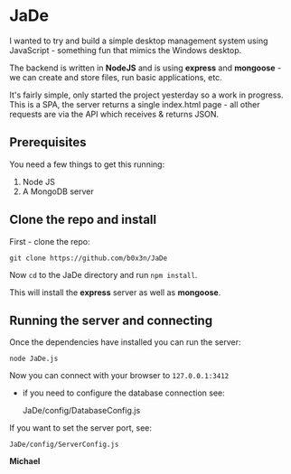 # JaDe

I wanted to try and build a simple desktop management system
using JavaScript - something fun that mimics the Windows
desktop.

The backend is written in __NodeJS__ and is using __express__
and __mongoose__ - we can create and store files, run basic
applications, etc.

It's fairly simple, only started the project yesterday so
a work in progress. This is a SPA, the server returns a single
index.html page - all other requests are via the API which 
receives & returns JSON.


## Prerequisites

You need a few things to get this running:

1. Node JS
2. A MongoDB server

## Clone the repo and install

First - clone the repo:

    git clone https://github.com/b0x3n/JaDe

Now `cd` to the JaDe directory and run `npm install`.

This will install the __express__ server as well as
__mongoose__.


## Running the server and connecting

Once the dependencies have installed you can run the
server:

    node JaDe.js

Now you can connect with your browser to `127.0.0.1:3412`
- if you need to configure the database connection see:

    JaDe/config/DatabaseConfig.js

If you want to set the server port, see:

    JaDe/config/ServerConfig.js


__Michael__
